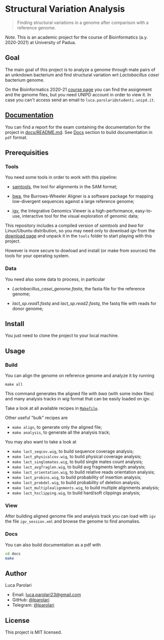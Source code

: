 # Structural Variation Analysis

> Finding structural variations in a genome after comparison with a
> reference genome.

_Note_. This is an academic project for the course of Bioinformatics
(a.y. 2020-2021) at University of Padua.

## Goal

The main goal of this project is to analyze a genome through mate
pairs of an unkndown bacterium and find structural variation wrt
_Lactobacillus casei_ bacterium genome.

On the Bioinformatics 2020-21
[course page](https://elearning.unipd.it/math/course/view.php?id=647)
you can find the assignment and the genome files, but you need UNIPD
account in order to view it. In case you can't access send an email to
`luca.parolari@studenti.unipd.it`.

## [Documentation](docs/README.md)

You can find a report for the exam containing the documentation for
the project in [docs/README.md](docs/README.md). See [Docs](#docs)
section to build documentation in `pdf` format.

## Prerequisities

### Tools

You need some tools in order to work with this pipeline:

- [samtools](https://www.htslib.org/), the tool for alignments in the
  SAM format;

- [bwa](https://github.com/lh3/bwa), the Burrows-Wheeler Aligner is a
  software package for mapping low-divergent sequences against a large
  reference genome;

- [igv](http://software.broadinstitute.org/software/igv/), the
  Integrative Genomics Viewer is a high-performance, easy-to-use,
  interactive tool for the visual exploration of genomic data;

This repository includes a compiled version of _samtools_ and _bwa_
for Linux/Ubuntu distribution, so you may need only to download _igv_
from the
[download page](http://software.broadinstitute.org/software/igv/download)
and unpack it in the `tools` folder to start playing with this
project.

However is more secure to dowload and install (or make from sources)
the tools for your operating system.

### Data

You need also some data to process, in particular

- _Lactobacillus_casei_genome.fasta_, the fasta file for the reference
  genome;

* _lact_sp.read1.fastq_ and _lact_sp.read2.fastq_, the fastq file with
  reads for donor genome;

## Install

You just need to clone the project to your local machine.

## Usage

### Build

You can align the genome on reference genome and analyze it by running

```
make all
```

This command generates the aligned file with _bwa_ (with some index
files) and many analysis tracks in _wig_ format that can be easily
loaded on _igv_.

Take a look at all available recipes in [`Makefile`](Makefile).

Other useful "bulk" recipes are

- `make align`, to generate only the aligned file;
- `make analysis`, to generate all the analysis track;

You may also want to take a look at

- `make lact_seqcov.wig`, to build sequence coverage analysis;
- `make lact_physicalcov.wig`, to build physical coverage analysis;
- `make lact_singlemates.wig`, to build single mates count analysis;
- `make lact_avgfraglen.wig`, to build avg fragments length analysis;
- `make lact_orientation.wig`, to build relative reads orientation
  analysis;
- `make lact_probins.wig`, to build probability of insertion analysis;
- `make lact_probdel.wig`, to build probability of deletion analysis;
- `make lact_multiplealignments.wig`, to build multiple alignments
  analysis;
- `make lact_hsclipping.wig`, to build hard/soft clippings analysis;

### View

After building aligned genome file and analysis track you can load
with `igv` the file `igv_session.xml` and browse the genome to find
anomalies.

### Docs

You can also build documentation as a pdf with

```bash
cd docs
make
```

## Author

Luca Parolari

- Email: [luca.parolari23@gmail.com](mailto:luca.parolari23@gmail.com)
- GitHub: [@lparolari](https://github.com/lparolari)
- Telegram: [@lparolari](https://t.me/lparolari)

## License

This project is MIT licensed.
